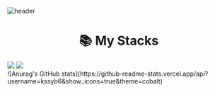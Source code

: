 ![header](https://capsule-render.vercel.app/api?type=shark&color=F6E25F&text=Welcome!)
<br/>
<div align=center><h1>📚 My Stacks</h1></div>
<img src="https://img.shields.io/badge/python-3776AB?style=for-the-badge&logo=python&logoColor=white"> <img src="https://img.shields.io/badge/mysql-4479A1?style=for-the-badge&logo=mysql&logoColor=white">
<br/>
![Anurag's GitHub stats](https://github-readme-stats.vercel.app/api?username=kssyb6&show_icons=true&theme=cobalt)


